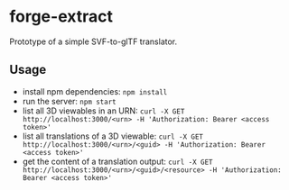 # forge-extract

Prototype of a simple SVF-to-glTF translator.

## Usage

- install npm dependencies: `npm install`
- run the server: `npm start`
- list all 3D viewables in an URN: `curl -X GET http://localhost:3000/<urn> -H 'Authorization: Bearer <access token>'`
- list all translations of a 3D viewable: `curl -X GET http://localhost:3000/<urn>/<guid> -H 'Authorization: Bearer <access token>'`
- get the content of a translation output: `curl -X GET http://localhost:3000/<urn>/<guid>/<resource> -H 'Authorization: Bearer <access token>'`